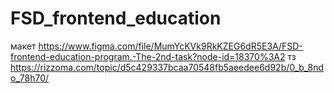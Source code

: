 # FSD_frontend_education
макет 
https://www.figma.com/file/MumYcKVk9RkKZEG6dR5E3A/FSD-frontend-education-program.-The-2nd-task?node-id=18370%3A2
тз  
https://rizzoma.com/topic/d5c429337bcaa70548fb5aeedee6d92b/0_b_8ndo_78h70/